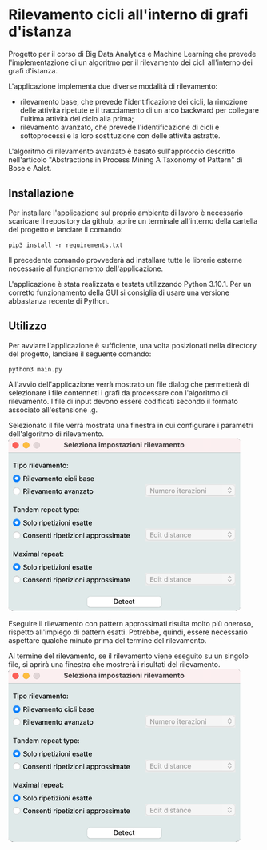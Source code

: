 # Rilevamento cicli all'interno di grafi d'istanza

Progetto per il corso di Big Data Analytics e Machine Learning che prevede l'implementazione di un algoritmo per il rilevamento dei cicli all'interno dei grafi d'istanza.

L'applicazione implementa due diverse modalità di rilevamento:
- rilevamento base, che prevede l'identificazione dei cicli, la rimozione delle attività ripetute e il tracciamento di un arco backward per collegare l'ultima attività del ciclo alla prima;
- rilevamento avanzato, che prevede l'identificazione di cicli e sottoprocessi e la loro sostituzione con delle attività astratte.

L'algoritmo di rilevamento avanzato è basato sull'approccio descritto nell'articolo "Abstractions in Process Mining A Taxonomy of Pattern" di Bose e Aalst.


## Installazione


Per installare l'applicazione sul proprio ambiente di lavoro è necessario scaricare il repository da github, aprire un terminale all'interno della cartella del progetto e lanciare il comando:

```
pip3 install -r requirements.txt
```
Il precedente comando provvederà ad installare tutte le librerie esterne necessarie al funzionamento dell'applicazione.

L'applicazione è stata realizzata e testata utilizzando Python 3.10.1. Per un corretto funzionamento della GUI si consiglia di usare una versione abbastanza recente di Python.

## Utilizzo

Per avviare l'applicazione è sufficiente, una volta posizionati nella directory del progetto, lanciare il seguente comando:
```
python3 main.py
```
All'avvio dell'applicazione verrà mostrato un file dialog che permetterà di selezionare i file contenneti i grafi da processare con l'algoritmo di rilevamento. I file di input devono essere codificati secondo il formato associato all'estensione .g.

Selezionato il file verrà mostrata una finestra in cui configurare i parametri dell'algoritmo di rilevamento.
<img width="464" alt="java 8 and prio java 8  array review example" src="https://github.com/Giacomo-pierig/Instance-graph-loop-detector/blob/main/images/Configurazione%20parametri%20rilevamento.png">

Eseguire il rilevamento con pattern approssimati risulta molto più oneroso, rispetto all'impiego di pattern esatti. Potrebbe, quindi, essere necessario aspettare qualche minuto prima del termine del rilevamento.

Al termine del rilevamento, se il rilevamento viene eseguito su un singolo file, si aprirà una finestra che mostrerà i risultati del rilevamento.
<img width="464" alt="java 8 and prio java 8  array review example" src="https://github.com/Giacomo-pierig/Instance-graph-loop-detector/blob/main/images/Configurazione%20parametri%20rilevamento.png">
